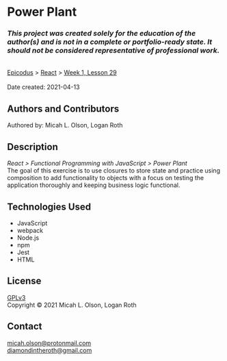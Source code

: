 # Power Plant

### _This project was created solely for the education of the author(s) and is not in a complete or portfolio-ready state. It should not be considered representative of professional work._
\
[Epicodus](https://www.epicodus.com/) > [React](https://www.learnhowtoprogram.com/react) > [Week 1, Lesson 29](https://www.learnhowtoprogram.com/react/functional-programming-with-javascript/power-plant-project-euler)  
\
Date created: 2021-04-13

## Authors and Contributors
Authored by: Micah L. Olson, Logan Roth

## Description
_React > Functional Programming with JavaScript > Power Plant_  
The goal of this exercise is to use closures to store state and practice using composition to add functionality to objects with a focus on testing the application thoroughly and keeping business logic functional.

## Technologies Used
* JavaScript
* webpack
* Node.js
* npm
* Jest
* HTML

## License
[GPLv3](https://choosealicense.com/licenses/gpl-3.0/)\
Copyright &copy; 2021 Micah L. Olson, Logan Roth

## Contact
micah.olson@protonmail.com  
diamondintheroth@gmail.com